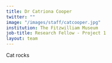 ```yaml
---
title: Dr Catriona Cooper
twitter: ""
image: "/images/staff/catcooper.jpg"
institution: The Fitzwilliam Museum
job-title: Research Fellow - Project 1
layout: team
---
```

Cat rocks
